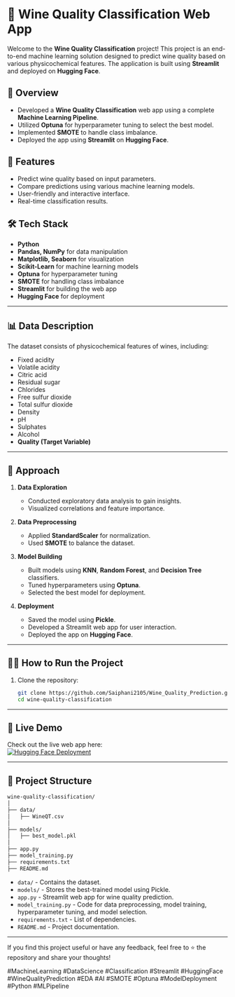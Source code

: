 # 🍷 Wine Quality Classification Web App  

Welcome to the **Wine Quality Classification** project! This project is an end-to-end machine learning solution designed to predict wine quality based on various physicochemical features. The application is built using **Streamlit** and deployed on **Hugging Face**.  

## 🚀 **Overview**  
- Developed a **Wine Quality Classification** web app using a complete **Machine Learning Pipeline**.  
- Utilized **Optuna** for hyperparameter tuning to select the best model.  
- Implemented **SMOTE** to handle class imbalance.  
- Deployed the app using **Streamlit** on **Hugging Face**.  

## 🌟 **Features**  
- Predict wine quality based on input parameters.  
- Compare predictions using various machine learning models.  
- User-friendly and interactive interface.  
- Real-time classification results.  

## 🛠️ **Tech Stack**  
- **Python**  
- **Pandas, NumPy** for data manipulation  
- **Matplotlib, Seaborn** for visualization  
- **Scikit-Learn** for machine learning models  
- **Optuna** for hyperparameter tuning  
- **SMOTE** for handling class imbalance  
- **Streamlit** for building the web app  
- **Hugging Face** for deployment  

---

## 📊 **Data Description**  
The dataset consists of physicochemical features of wines, including:  
- Fixed acidity  
- Volatile acidity  
- Citric acid  
- Residual sugar  
- Chlorides  
- Free sulfur dioxide  
- Total sulfur dioxide  
- Density  
- pH  
- Sulphates  
- Alcohol  
- **Quality (Target Variable)**  

---

## 🔎 **Approach**  

1. **Data Exploration**  
   - Conducted exploratory data analysis to gain insights.  
   - Visualized correlations and feature importance.  

2. **Data Preprocessing**  
   - Applied **StandardScaler** for normalization.  
   - Used **SMOTE** to balance the dataset.  

3. **Model Building**  
   - Built models using **KNN**, **Random Forest**, and **Decision Tree** classifiers.  
   - Tuned hyperparameters using **Optuna**.  
   - Selected the best model for deployment.  

4. **Deployment**  
   - Saved the model using **Pickle**.  
   - Developed a Streamlit web app for user interaction.  
   - Deployed the app on **Hugging Face**.  

---

## 🧑‍💻 **How to Run the Project**  

1. Clone the repository:  
    ```bash
    git clone https://github.com/Saiphani2105/Wine_Quality_Prediction.git
    cd wine-quality-classification
    ```
 

---

## 🚀 **Live Demo**  
Check out the live web app here:  
[![Hugging Face Deployment](https://huggingface.co/spaces/Phaneendrabayi/Wine_Quality)](#)  

---

## 📁 **Project Structure**  
```bash
wine-quality-classification/
│
├── data/
│   ├── WineQT.csv
│
├── models/
│   ├── best_model.pkl
│
├── app.py
├── model_training.py
├── requirements.txt
├── README.md
```

- `data/` - Contains the dataset.  
- `models/` - Stores the best-trained model using Pickle.  
- `app.py` - Streamlit web app for wine quality prediction.  
- `model_training.py` - Code for data preprocessing, model training, hyperparameter tuning, and model selection.  
- `requirements.txt` - List of dependencies.  
- `README.md` - Project documentation.  



---

If you find this project useful or have any feedback, feel free to ⭐ the repository and share your thoughts!  

#MachineLearning #DataScience #Classification #Streamlit #HuggingFace #WineQualityPrediction #EDA #AI #SMOTE #Optuna #ModelDeployment #Python #MLPipeline 

